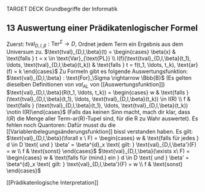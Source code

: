 TARGET DECK
Grundbegriffe der Informatik

13 Auswertung einer Prädikatenlogischer Formel
---
Zuerst:
$\text{tval}_{D,I,\beta} : \text{Ter}^\Sigma \rightarrow D,$
Ordnet jedem Term ein Ergebnis aus dem Universum zu.
$\text{tval}_{D,I,\beta}(t) = \begin{cases}  \beta(x) & \text{falls } t = x \in \text{Var}_{\text{PL}} \\ I(f)(\text{tval}_{D,I,\beta}(t_1), \ldots, \text{tval}_{D,I,\beta}(t_k)) & \text{falls } t = f(t_1, \ldots, t_k), \text{ar}(f) = k \end{cases}$
Zu Formeln gibt es folgende Auswertungsfunktion:
$\text{val}_{D,I,\beta} : \text{For}_\Sigma \rightarrow \Bbb{B}$
(Es gelten dieselben Definitionen von $val_{AL}$ von [[Auswertungsfunktion]])
$\text{val}_{D,I,\beta}(R(t_1, \ldots, t_k)) = \begin{cases}  w & \text{falls } (\text{tval}_{D,I,\beta}(t_1), \ldots, \text{tval}_{D,I,\beta}(t_k)) \in I(R) \\ f & \text{falls } (\text{tval}_{D,I,\beta}(t_1), \ldots, \text{tval}_{D,I,\beta}(t_k)) \notin I(R)\end{cases}$
(Falls das keinen Sinn macht, mach dir klar, dass $I(R)$ die Menge aller Term-ar(R)-Tupel sind, für die R zu Wahr auswertet).
Es fehlen noch Quantoren:
Dafür musst du die [[Variablenbelegungsänderungsfunktion]] bissl verstanden haben. Es gilt:
$\text{val}_{D,I,\beta}(\forall x \ F) = \begin{cases}  w & \text{falls für jedes } d \in D \text{ und } \beta' = \beta^{d}_x \text{ gilt: } \text{val}_{D,I,\beta'}(F) = w \\ f & \text{sonst} \end{cases}$ $\text{val}_{D,I,\beta}(\exists x\ F) = \begin{cases}  w & \text{falls für (mind.) ein } d \in D \text{ und } \beta' = \beta^{d}_x \text{ gilt: } \text{val}_{D,I,\beta'}(F) = w \\ f & \text{sonst} \end{cases}$
<!--ID: 1707136930613-->

[[Prädikatenlogische Interpretation]]